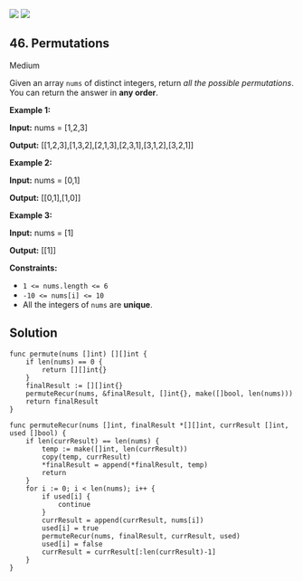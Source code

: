 [![](https://img.shields.io/github/stars/LeetCode-in-Go/LeetCode-in-Go?label=Stars&style=flat-square)](https://github.com/LeetCode-in-Go/LeetCode-in-Go)
[![](https://img.shields.io/github/forks/LeetCode-in-Go/LeetCode-in-Go?label=Fork%20me%20on%20GitHub%20&style=flat-square)](https://github.com/LeetCode-in-Go/LeetCode-in-Go/fork)

## 46\. Permutations

Medium

Given an array `nums` of distinct integers, return _all the possible permutations_. You can return the answer in **any order**.

**Example 1:**

**Input:** nums = [1,2,3]

**Output:** [[1,2,3],[1,3,2],[2,1,3],[2,3,1],[3,1,2],[3,2,1]]

**Example 2:**

**Input:** nums = [0,1]

**Output:** [[0,1],[1,0]]

**Example 3:**

**Input:** nums = [1]

**Output:** [[1]]

**Constraints:**

*   `1 <= nums.length <= 6`
*   `-10 <= nums[i] <= 10`
*   All the integers of `nums` are **unique**.

## Solution

```golang
func permute(nums []int) [][]int {
	if len(nums) == 0 {
		return [][]int{}
	}
	finalResult := [][]int{}
	permuteRecur(nums, &finalResult, []int{}, make([]bool, len(nums)))
	return finalResult
}

func permuteRecur(nums []int, finalResult *[][]int, currResult []int, used []bool) {
	if len(currResult) == len(nums) {
		temp := make([]int, len(currResult))
		copy(temp, currResult)
		*finalResult = append(*finalResult, temp)
		return
	}
	for i := 0; i < len(nums); i++ {
		if used[i] {
			continue
		}
		currResult = append(currResult, nums[i])
		used[i] = true
		permuteRecur(nums, finalResult, currResult, used)
		used[i] = false
		currResult = currResult[:len(currResult)-1]
	}
}
```